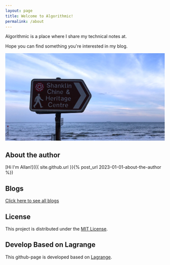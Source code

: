 ```yaml
---
layout: page
title: Welcome to Algorithmic!
permalink: /about
---
```


Algorithmic is a place where I share my technical notes at.

Hope you can find something you're interested in my blog.

![sky](/assets/img/about/shanklin.jpg)

## About the author

[Hi I'm Allan!]({{ site.github.url }}{% post_url 2023-01-01-about-the-author %})

## Blogs

[Click here to see all blogs](/blogs.html)

## License

This project is distributed under the [MIT License](http://choosealicense.com/licenses/mit/).

## Develop Based on Lagrange

This github-page is developed based on [Lagrange](https://github.com/LeNPaul/Lagrange).


